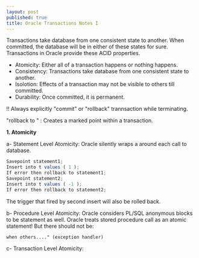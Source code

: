 ```yaml
---
layout: post
published: true
title: Oracle Transactions Notes I
---
```



Transactions take database from one consistent state to another. When committed, the database will be in either of these states for sure. Transactions in Oracle provide these ACID properties.

- Atomicity: Either all of a transaction happens or nothing happens.
- Consistency: Transactions take database from one consistent state to another.
- Isolotion: Effects of a transaction may not be visible to others till committed.
- Durability: Once committed, it is permanent.



!! Always explicitly "commit" or "rollback" trannsaction while terminating.

"rollback to <savepoint>" : Creates a marked point within a transaction.
  
  **1. Atomicity**
 
   a- Statement Level Atomicity: Oracle silently wraps a <savepoint> around each call to database.
  
  ```javascript
Savepoint statement1;
Insert into t values ( 1 );
If error then rollback to statement1;
Savepoint statement2;
Insert into t values ( -1 );
If error then rollback to statement2;
```

The trigger that fired by second insert will also be rolled back.

   b- Procedure Level Atomicity: 
   Oracle considers PL/SQL anonymous blocks to be statement as well. Oracle treats stored procedure call as an atomic statement! But there should not be:
     
`when others...." (exception handler)`
    
   c- Transaction Level Atomicity:
